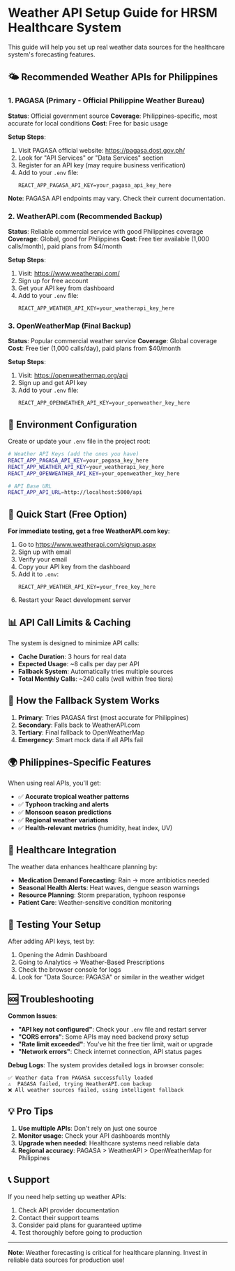 # Weather API Setup Guide for HRSM Healthcare System

This guide will help you set up real weather data sources for the healthcare system's forecasting features.

## 🌤️ Recommended Weather APIs for Philippines

### 1. PAGASA (Primary - Official Philippine Weather Bureau)
**Status**: Official government source
**Coverage**: Philippines-specific, most accurate for local conditions
**Cost**: Free for basic usage

**Setup Steps**:
1. Visit PAGASA official website: https://pagasa.dost.gov.ph/
2. Look for "API Services" or "Data Services" section
3. Register for an API key (may require business verification)
4. Add to your `.env` file:
   ```
   REACT_APP_PAGASA_API_KEY=your_pagasa_api_key_here
   ```

**Note**: PAGASA API endpoints may vary. Check their current documentation.

### 2. WeatherAPI.com (Recommended Backup)
**Status**: Reliable commercial service with good Philippines coverage
**Coverage**: Global, good for Philippines
**Cost**: Free tier available (1,000 calls/month), paid plans from $4/month

**Setup Steps**:
1. Visit: https://www.weatherapi.com/
2. Sign up for free account
3. Get your API key from dashboard
4. Add to your `.env` file:
   ```
   REACT_APP_WEATHER_API_KEY=your_weatherapi_key_here
   ```

### 3. OpenWeatherMap (Final Backup)
**Status**: Popular commercial weather service
**Coverage**: Global coverage
**Cost**: Free tier (1,000 calls/day), paid plans from $40/month

**Setup Steps**:
1. Visit: https://openweathermap.org/api
2. Sign up and get API key
3. Add to your `.env` file:
   ```
   REACT_APP_OPENWEATHER_API_KEY=your_openweather_key_here
   ```

## 🔧 Environment Configuration

Create or update your `.env` file in the project root:

```bash
# Weather API Keys (add the ones you have)
REACT_APP_PAGASA_API_KEY=your_pagasa_key_here
REACT_APP_WEATHER_API_KEY=your_weatherapi_key_here  
REACT_APP_OPENWEATHER_API_KEY=your_openweather_key_here

# API Base URL
REACT_APP_API_URL=http://localhost:5000/api
```

## 🚀 Quick Start (Free Option)

**For immediate testing, get a free WeatherAPI.com key**:

1. Go to https://www.weatherapi.com/signup.aspx
2. Sign up with email
3. Verify your email
4. Copy your API key from the dashboard
5. Add it to `.env`:
   ```
   REACT_APP_WEATHER_API_KEY=your_free_key_here
   ```
6. Restart your React development server

## 📊 API Call Limits & Caching

The system is designed to minimize API calls:
- **Cache Duration**: 3 hours for real data
- **Expected Usage**: ~8 calls per day per API
- **Fallback System**: Automatically tries multiple sources
- **Total Monthly Calls**: ~240 calls (well within free tiers)

## 🔄 How the Fallback System Works

1. **Primary**: Tries PAGASA first (most accurate for Philippines)
2. **Secondary**: Falls back to WeatherAPI.com
3. **Tertiary**: Final fallback to OpenWeatherMap
4. **Emergency**: Smart mock data if all APIs fail

## 🌍 Philippines-Specific Features

When using real APIs, you'll get:
- ✅ **Accurate tropical weather patterns**
- ✅ **Typhoon tracking and alerts**
- ✅ **Monsoon season predictions**
- ✅ **Regional weather variations**
- ✅ **Health-relevant metrics** (humidity, heat index, UV)

## 🏥 Healthcare Integration

The weather data enhances healthcare planning by:
- **Medication Demand Forecasting**: Rain → more antibiotics needed
- **Seasonal Health Alerts**: Heat waves, dengue season warnings  
- **Resource Planning**: Storm preparation, typhoon response
- **Patient Care**: Weather-sensitive condition monitoring

## 🔧 Testing Your Setup

After adding API keys, test by:
1. Opening the Admin Dashboard
2. Going to Analytics → Weather-Based Prescriptions  
3. Check the browser console for logs
4. Look for "Data Source: PAGASA" or similar in the weather widget

## 🆘 Troubleshooting

**Common Issues**:
- **"API key not configured"**: Check your `.env` file and restart server
- **"CORS errors"**: Some APIs may need backend proxy setup
- **"Rate limit exceeded"**: You've hit the free tier limit, wait or upgrade
- **"Network errors"**: Check internet connection, API status pages

**Debug Logs**:
The system provides detailed logs in browser console:
```
✅ Weather data from PAGASA successfully loaded
⚠️  PAGASA failed, trying WeatherAPI.com backup
❌ All weather sources failed, using intelligent fallback
```

## 💡 Pro Tips

1. **Use multiple APIs**: Don't rely on just one source
2. **Monitor usage**: Check your API dashboards monthly  
3. **Upgrade when needed**: Healthcare systems need reliable data
4. **Regional accuracy**: PAGASA > WeatherAPI > OpenWeatherMap for Philippines

## 📞 Support

If you need help setting up weather APIs:
1. Check API provider documentation
2. Contact their support teams
3. Consider paid plans for guaranteed uptime
4. Test thoroughly before going to production

---

**Note**: Weather forecasting is critical for healthcare planning. Invest in reliable data sources for production use!